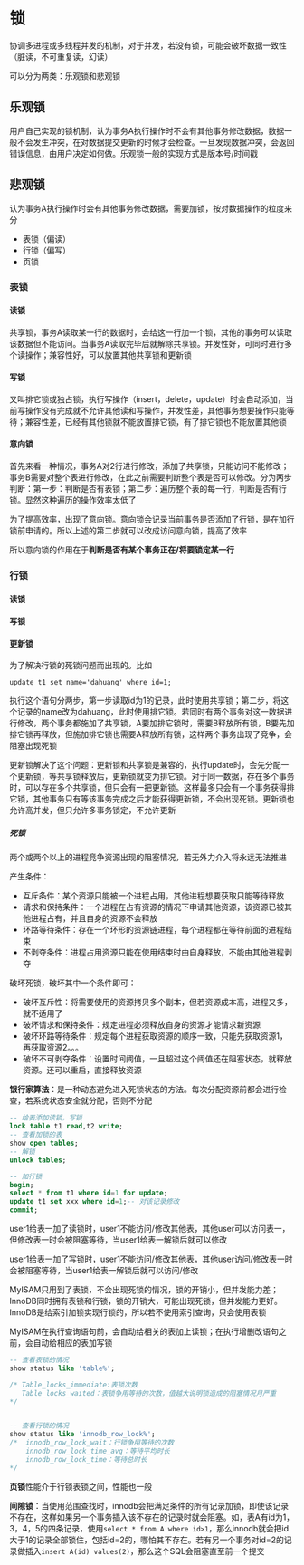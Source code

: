 # 锁

协调多进程或多线程并发的机制，对于并发，若没有锁，可能会破坏数据一致性（脏读，不可重复读，幻读）

可以分为两类：乐观锁和悲观锁

## 乐观锁

用户自己实现的锁机制，认为事务A执行操作时不会有其他事务修改数据，数据一般不会发生冲突，在对数据提交更新的时候才会检查。一旦发现数据冲突，会返回错误信息，由用户决定如何做。乐观锁一般的实现方式是版本号/时间戳

## 悲观锁

认为事务A执行操作时会有其他事务修改数据，需要加锁，按对数据操作的粒度来分

- 表锁（偏读）
- 行锁（偏写）
- 页锁

### 表锁

#### 读锁

共享锁，事务A读取某一行的数据时，会给这一行加一个锁，其他的事务可以读取该数据但不能访问。当事务A读取完毕后就解除共享锁。并发性好，可同时进行多个读操作；兼容性好，可以放置其他共享锁和更新锁

#### 写锁

又叫排它锁或独占锁，执行写操作（insert，delete，update）时会自动添加，当前写操作没有完成就不允许其他读和写操作，并发性差，其他事务想要操作只能等待；兼容性差，已经有其他锁就不能放置排它锁，有了排它锁也不能放置其他锁

#### 意向锁

首先来看一种情况，事务A对2行进行修改，添加了共享锁，只能访问不能修改；事务B需要对整个表进行修改，在此之前需要判断整个表是否可以修改。分为两步判断：第一步：判断是否有表锁；第二步：遍历整个表的每一行，判断是否有行锁。显然这种遍历的操作效率太低了

为了提高效率，出现了意向锁。意向锁会记录当前事务是否添加了行锁，是在加行锁前申请的。所以上述的第二步就可以改成访问意向锁，提高了效率

所以意向锁的作用在于**判断是否有某个事务正在/将要锁定某一行**

### 行锁

#### 读锁

#### 写锁

#### 更新锁

为了解决行锁的死锁问题而出现的。比如

```mysql
update t1 set name='dahuang' where id=1;
```

执行这个语句分两步，第一步读取id为1的记录，此时使用共享锁；第二步，将这个记录的name改为dahuang，此时使用排它锁。若同时有两个事务对这一数据进行修改，两个事务都施加了共享锁，A要加排它锁时，需要B释放所有锁，B要先加排它锁再释放，但施加排它锁也需要A释放所有锁，这样两个事务出现了竞争，会阻塞出现死锁

更新锁解决了这个问题：更新锁和共享锁是兼容的，执行update时，会先分配一个更新锁，等共享锁释放后，更新锁就变为排它锁。对于同一数据，存在多个事务时，可以存在多个共享锁，但只会有一把更新锁。这样最多只会有一个事务获得排它锁，其他事务只有等该事务完成之后才能获得更新锁，不会出现死锁。更新锁也允许高并发，但只允许多事务锁定，不允许更新

##### 死锁

两个或两个以上的进程竞争资源出现的阻塞情况，若无外力介入将永远无法推进

产生条件：

* 互斥条件：某个资源只能被一个进程占用，其他进程想要获取只能等待释放
* 请求和保持条件：一个进程在占有资源的情况下申请其他资源，该资源已被其他进程占有，并且自身的资源不会释放
* 环路等待条件：存在一个环形的资源链进程，每个进程都在等待前面的进程结束
* 不剥夺条件：进程占用资源只能在使用结束时由自身释放，不能由其他进程剥夺

破坏死锁，破坏其中一个条件即可：

* 破坏互斥性：将需要使用的资源拷贝多个副本，但若资源成本高，进程又多，就不适用了
* 破坏请求和保持条件：规定进程必须释放自身的资源才能请求新资源
* 破坏环路等待条件：规定每个进程获取资源的顺序一致，只能先获取资源1，再获取资源2。。。
* 破坏不可剥夺条件：设置时间阈值，一旦超过这个阈值还在阻塞状态，就释放资源。还可以重启，直接释放资源

**银行家算法**：是一种动态避免进入死锁状态的方法。每次分配资源前都会进行检查，若系统状态安全就分配，否则不分配

```sql
-- 给表添加读锁，写锁
lock table t1 read,t2 write;
-- 查看加锁的表
show open tables;
-- 解锁
unlock tables;

-- 加行锁
begin;
select * from t1 where id=1 for update;
update t1 set xxx where id=1;-- 对该记录修改
commit;
```

user1给表一加了读锁时，user1不能访问/修改其他表，其他user可以访问表一，但修改表一时会被阻塞等待，当user1给表一解锁后就可以修改

user1给表一加了写锁时，user1不能访问/修改其他表，其他user访问/修改表一时会被阻塞等待，当user1给表一解锁后就可以访问/修改

MyISAM只用到了表锁，不会出现死锁的情况，锁的开销小，但并发能力差；InnoDB同时拥有表锁和行锁，锁的开销大，可能出现死锁，但并发能力更好。InnoDB是给索引加锁实现行锁的，所以若不使用索引查询，只会使用表锁

MyISAM在执行查询语句前，会自动给相关的表加上读锁；在执行增删改语句之前，会自动给相应的表加写锁

```sql
-- 查看表锁的情况
show status like 'table%';

/* Table_locks_immediate:表锁次数
   Table_locks_waited：表锁争用等待的次数，值越大说明锁造成的阻塞情况月严重
*/


-- 查看行锁的情况
show status like 'innodb_row_lock%';
/*  innodb_row_lock_wait：行锁争用等待的次数
	innodb_row_lock_time_avg：等待平均时长
	innodb_row_lock_time：等待总时长
*/
```

**页锁**性能介于行锁表锁之间，性能也一般

**间隙锁**：当使用范围查找时，innodb会把满足条件的所有记录加锁，即使该记录不存在，这样如果另一个事务插入该不存在的记录时就会阻塞。如，表A有id为1，3，4，5的四条记录，使用`select * from A where id>1`，那么innodb就会把id大于1的记录全部锁住，包括id=2的，哪怕其不存在。若有另一个事务对id=2的记录做插入`insert A(id) values(2)`，那么这个SQL会阻塞直至前一个提交
